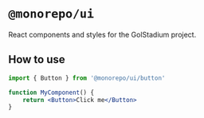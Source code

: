 # `@monorepo/ui`

React components and styles for the GolStadium project.

## How to use

```jsx
import { Button } from '@monorepo/ui/button'

function MyComponent() {
	return <Button>Click me</Button>
}
```
